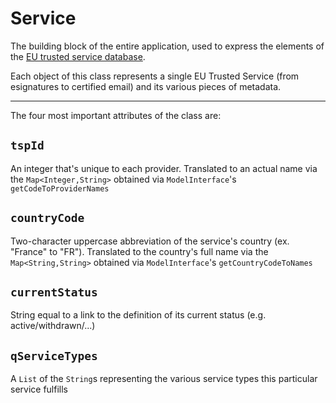 # Service

The building block of the entire application, used to express the elements of the 
[EU trusted service database](https://esignature.ec.europa.eu/efda/tl-browser/#/screen/home).

Each object of this class represents a single EU Trusted Service 
(from esignatures to certified email) and its various pieces of metadata.

---

The four most important attributes of the class are:

## `tspId`

An integer that's unique to each provider. 
Translated to an actual name via the `Map<Integer,String>` 
obtained via `ModelInterface`'s `getCodeToProviderNames`

## `countryCode`

Two-character uppercase abbreviation of the service's country
(ex. "France" to "FR"). 
Translated to the country's full name via the `Map<String,String>` 
obtained via `ModelInterface`'s `getCountryCodeToNames`

## `currentStatus`

String equal to a link to the definition of its current status
(e.g. active/withdrawn/...)

## `qServiceTypes`

A `List` of the `String`s representing the various service types 
this particular service fulfills